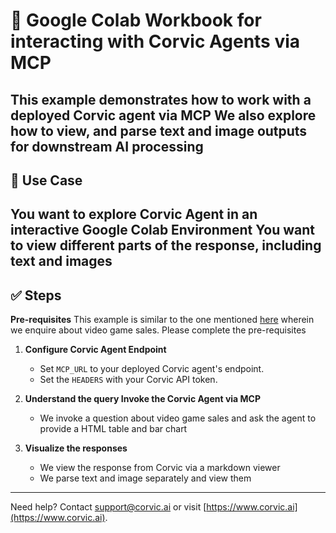 # 🧪 Google Colab Workbook for interacting with Corvic Agents via MCP

This example demonstrates how to work with a deployed Corvic agent via MCP
We also explore how to view, and parse text and image outputs for downstream AI processing
---

## 📘 Use Case

You want to explore Corvic Agent in an interactive Google Colab Environment
You want to view different parts of the response, including text and images
---

## ✅ Steps

**Pre-requisites**
This example is similar to the one mentioned [here](https://app.corvic.ai/docs/mcpIntegrations/openaiMcpWithCorvic) 
wherein we enquire about video game sales. Please complete the pre-requisites

1. **Configure Corvic Agent Endpoint**
   - Set `MCP_URL` to your deployed Corvic agent's endpoint.
   - Set the `HEADERS` with your Corvic API token.

2. **Understand the query Invoke the Corvic Agent via MCP**
   - We invoke a question about video game sales and ask the agent to provide a HTML table and bar chart

3. **Visualize the responses**
   - We view the response from Corvic via a markdown viewer
   - We parse text and image separately and view them

---

Need help? Contact [support@corvic.ai](mailto:support@corvic.ai) or visit [https://www.corvic.ai](https://www.corvic.ai).